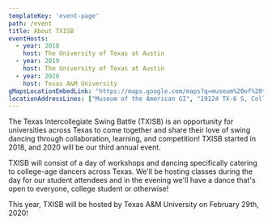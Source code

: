 ```yaml
---
templateKey: 'event-page'
path: /event
title: About TXISB
eventHosts:
  - year: 2018
    host: The University of Texas at Austin
  - year: 2019
    host: The University of Texas at Austin
  - year: 2020
    host: Texas A&M University
gMapsLocationEmbedLink: "https://maps.google.com/maps?q=museum%20of%20the%20american%20gi&t=&z=13&ie=UTF8&iwloc=&output=embed"
locationAddressLines: ["Museum of the American GI", "19124 TX-6 S, College Station, Texas 77845"]
---
```

The Texas Intercollegiate Swing Battle (TXISB) is an opportunity for universities across Texas to come together and share their love of swing dancing through collaboration, learning, and competition! TXISB started in 2018, and 2020 will be our third annual event.

TXISB will consist of a day of workshops and dancing specifically catering to college-age dancers across Texas. We'll be hosting classes during the day for our student attendees and in the evening we'll have a dance that's open to everyone, college student or otherwise! 

This year, TXISB will be hosted by Texas A&M University on February 29th, 2020!
